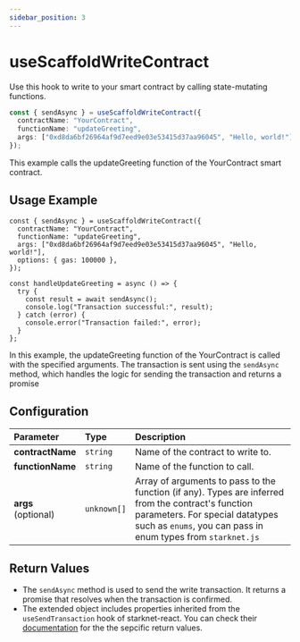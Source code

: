 ```yaml
---
sidebar_position: 3
---
```


# useScaffoldWriteContract

Use this hook to write to your smart contract by calling state-mutating functions.

```ts
const { sendAsync } = useScaffoldWriteContract({
  contractName: "YourContract",
  functionName: "updateGreeting",
  args: ["0xd8da6bf26964af9d7eed9e03e53415d37aa96045", "Hello, world!"],
});
```

This example calls the updateGreeting function of the YourContract smart contract.

## Usage Example

```tsx
const { sendAsync } = useScaffoldWriteContract({
  contractName: "YourContract",
  functionName: "updateGreeting",
  args: ["0xd8da6bf26964af9d7eed9e03e53415d37aa96045", "Hello, world!"],
  options: { gas: 100000 },
});

const handleUpdateGreeting = async () => {
  try {
    const result = await sendAsync();
    console.log("Transaction successful:", result);
  } catch (error) {
    console.error("Transaction failed:", error);
  }
};
```

In this example, the updateGreeting function of the YourContract is called with the specified arguments. The transaction is sent using the `sendAsync` method, which handles the logic for sending the transaction and returns a promise

## Configuration

| Parameter           | Type        | Description                                                                                                                                                                                           |
| :------------------ | :---------- | :---------------------------------------------------------------------------------------------------------------------------------------------------------------------------------------------------- |
| **contractName**    | `string`    | Name of the contract to write to.                                                                                                                                                                     |
| **functionName**    | `string`    | Name of the function to call.                                                                                                                                                                         |
| **args** (optional) | `unknown[]` | Array of arguments to pass to the function (if any). Types are inferred from the contract's function parameters. For special datatypes such as `enums`, you can pass in enum types from `starknet.js` |

## Return Values

- The `sendAsync` method is used to send the write transaction. It returns a promise that resolves when the transaction is confirmed.
- The extended object includes properties inherited from the `useSendTransaction` hook of starknet-react. You can check their [documentation](https://www.starknet-react.com/docs/hooks/use-send-transaction#sendasync) for the the sepcific return values.
